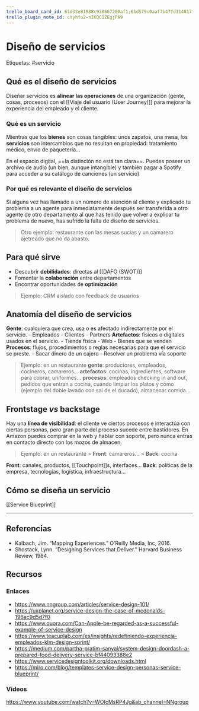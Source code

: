 ```yaml
---
trello_board_card_id: 61d33e81988c938667200af1;61d579c0aaf7b47fd114817f
trello_plugin_note_id: cYyhfu2-nIKQC1ZEgjPA9
---
```

# Diseño de servicios
Etiquetas: #servicio

## Qué es el diseño de servicios
Diseñar servicios es **alinear las operaciones** de una organización (gente, cosas, procesos) con el [[Viaje del usuario (User Journey)]] para mejorar la experiencia del empleado y el cliente.

### Qué es un servicio
Mientras que los **bienes** son cosas tangibles: unos zapatos, una mesa, los **servicios** son intercambios que no resultan en propiedad: tratamiento médico, envío de paquetería...

En el espacio digital, ==la distinción no está tan clara==. Puedes poseer un archivo de audio (un bien, aunque intangible) y también pagar a Spotify para acceder a su catálogo de canciones (un servicio)

### Por qué es relevante el diseño de servicios
Si alguna vez has llamado a un número de atención al cliente y explicado tu problema a un agente para inmediatamente después ser transferida a otro agente de otro departamento al que has tenido que volver a explicar tu problema de nuevo, has sufrido la falta de diseño de servicios.

>Otro ejemplo: restaurante con las mesas sucias y un camarero ajetreado que no da abasto.

## Para qué sirve
- Descubrir **debilidades**: directas al [[DAFO (SWOT)]]
- Fomentar la **colaboración** entre departamentos
- Encontrar oportunidades de **optimización**
>Ejemplo: CRM aislado con feedback de usuarios

## Anatomía del diseño de servicios
**Gente**: cualquiera que crea, usa o es afectado indirectamente por el servicio.
	- Empleados
	- Clientes
	- Partners
**Artefactos**: físicos o digitales usados en el servicio.
	- Tienda física
	- Web
	- Bienes que se venden
**Procesos**: flujos, procedimientos o reglas necesarias para que el servicio se preste.
	- Sacar dinero de un cajero
	- Resolver un problema vía soporte

>Ejemplo: en un restaurante
	**gente**: productores, empleados, cocineros, camareros…
	**artefactos**: cocinas, ingredientes, software para cobrar, uniformes…
	**procesos**: empleados checking in and out, pedidos que entran a cocina, cuándo limpiar los platos y cómo (ejemplo del doble lavado con sal de el ducado), almacenar comida…

## Frontstage *vs* backstage
Hay una **línea de visibilidad**: el cliente ve ciertos procesos e interactúa con ciertas personas, pero gran parte del proceso sucede entre bastidores. En Amazon puedes comprar en la web y hablar con soporte, pero nunca entras en contacto directo con los mozos de almacen.

> Ejemplo: en un restaurante
	> **Front**: camareros...
	> **Back**: cocina

**Front**: canales, productos, [[Touchpoint]]s, interfaces...
**Back**: políticas de la empresa, tecnologías, logística, infraestructura...

## Cómo se diseña un servicio
[[Service Blueprint]]

---

## Referencias
- Kalbach, Jim. “Mapping Experiences.” O’Reilly Media, Inc, 2016.
- Shostack, Lynn. “Designing Services that Deliver.” Harvard Business Review, 1984.

## Recursos

### Enlaces
- https://www.nngroup.com/articles/service-design-101/
- https://uxplanet.org/service-design-the-case-of-mcdonalds-196ac9d5d7f0
- https://www.quora.com/Can-Apple-be-regarded-as-a-successful-example-of-service-design
- https://www.teacuplab.com/es/insights/redefiniendo-experiencia-empleados-klm-design-sprint/
- https://medium.com/partha-pratim-sanyal/system-design-doordash-a-prepared-food-delivery-service-bf44093388e2
- https://www.servicedesigntoolkit.org/downloads.html
- https://miro.com/blog/templates-service-design-personas-service-blueprint/

### Vídeos
https://www.youtube.com/watch?v=WOIcMsRP4Jg&ab_channel=NNgroup
